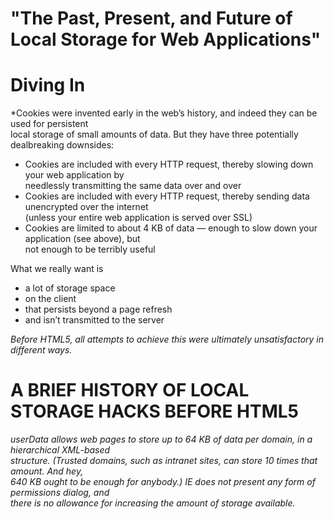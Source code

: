 # "The Past, Present, and Future of Local Storage for Web Applications"

# Diving In  
*Cookies were invented early in the web’s history, and indeed they can be used for persistent  
local storage of small amounts of data. But they have three potentially dealbreaking downsides:

- Cookies are included with every HTTP request, thereby slowing down your web application by  
needlessly transmitting the same data over and over
- Cookies are included with every HTTP request, thereby sending data unencrypted over the internet  
(unless your entire web application is served over SSL)
- Cookies are limited to about 4 KB of data — enough to slow down your application (see above), but  
not enough to be terribly useful  

What we really want is  

- a lot of storage space  
- on the client  
- that persists beyond a page refresh  
- and isn’t transmitted to the server  

*Before HTML5, all attempts to achieve this were ultimately unsatisfactory in different ways.*  

# A BRIEF HISTORY OF LOCAL STORAGE HACKS BEFORE HTML5  
*userData allows web pages to store up to 64 KB of data per domain, in a hierarchical XML-based  
structure. (Trusted domains, such as intranet sites, can store 10 times that amount. And hey,  
640 KB ought to be enough for anybody.) IE does not present any form of permissions dialog, and  
there is no allowance for increasing the amount of storage available.*
